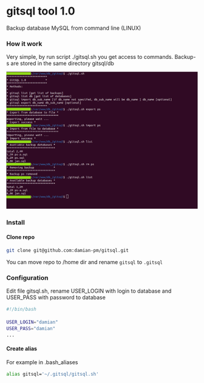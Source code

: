 # gitsql tool 1.0

Backup database MySQL from command line (LINUX)

### How it work
Very simple, by run script ./gitsql.sh you get access to commands. Backup-s are stored in the same directory gitsql/db

![screen](screen.png)

### Install

#### Clone repo

```bash
git clone git@github.com:damian-pm/gitsql.git
```
You can move repo to /home dir and rename ``gitsql`` to ``.gitsql``

### Configuration

Edit file gitsql.sh, rename USER_LOGIN with login to database and USER_PASS with password to database
```bash
#!/bin/bash

USER_LOGIN="damian"
USER_PASS="damian"
...
```

#### Create alias

For example in .bash_aliases

```bash
alias gitsql='~/.gitsql/gitsql.sh' 
```
